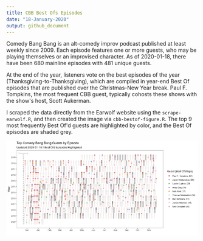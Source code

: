 ```yaml
---
title: CBB Best Ofs Episodes
date: "18-January-2020"
output: github_document
---
```




Comedy Bang Bang is an alt-comedy improv podcast published at least weekly since 2009. Each episode features one or more guests, who may be playing themselves or an improvised character. As of 2020-01-18, there have been 680 mainline episodes with 481 unique guests.

At the end of the year, listeners vote on the best episodes of the year (Thanksgiving-to-Thanksgiving), which are compiled in year-end Best Of episodes that are published over the Christmas-New Year break. Paul F. Tompkins, the most frequent CBB guest, typically cohosts these shows with the show's host, Scott Aukerman.

I scraped the data directly from the Earwolf website using the `scrape-earwolf.R`, and then created the image via `cbb-bestof-figure.R`. The top 9 most frequently Best Of'd guests are highlighted by color, and the Best Of episodes are shaded grey.

![plot of chunk cbb-bestof-plot](images/cbb-bestof-plot-1.png)
